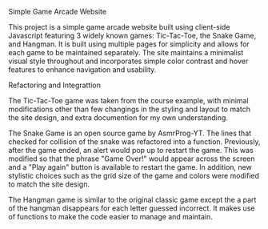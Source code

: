 Simple Game Arcade Website

This project is a simple game arcade website built using client-side Javascript featuring 3 widely known games: Tic-Tac-Toe, the Snake Game, and Hangman. It is built using multiple pages for simplicity and allows for each game to be maintained separately. The site maintains a minimalist visual style throughout and incorporates simple color contrast and hover features to enhance navigation and usability. 


Refactoring and Integrattion

The Tic-Tac-Toe game was taken from the course example, with minimal modifications other than few changings in the styling and layout to match the site design, and extra documention for my own understanding. 

The Snake Game is an open source game by AsmrProg-YT. The lines that checked for collision of the snake was refactored into a function. Previously, after the game ended, an alert would pop up to restart the game. This was modified so that the phrase "Game Over!" would appear across the screen and a "Play again" button is available to restart the game. In addition, new stylistic choices such as the grid size of the game and colors were modified to match the site design.

The Hangman game is similar to the original classic game except the a part of the hangman disappears for each letter guessed incorrect. It makes use of functions to make the code easier to manage and maintain.
